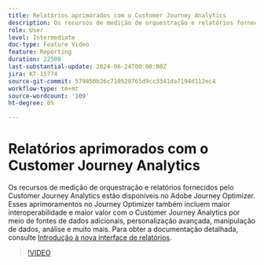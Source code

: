 ```yaml
---
title: Relatórios aprimorados com o Customer Journey Analytics
description: Os recursos de medição de orquestração e relatórios fornecidos pelo Customer Journey Analytics estão disponíveis no Adobe Journey Optimizer. Esses aprimoramentos no Journey Optimizer também incluem maior interoperabilidade e maior valor com o Customer Journey Analytics por meio de fontes de dados adicionais, personalização avançada, manipulação de dados, análise e muito mais.
role: User
level: Intermediate
doc-type: Feature Video
feature: Reporting
duration: 22500
last-substantial-update: 2024-06-24T00:00:00Z
jira: KT-15774
source-git-commit: 579850b26c710520765d9cc3341da7194d112ec4
workflow-type: tm+mt
source-wordcount: '109'
ht-degree: 0%

---
```



# Relatórios aprimorados com o Customer Journey Analytics

Os recursos de medição de orquestração e relatórios fornecidos pelo Customer Journey Analytics estão disponíveis no Adobe Journey Optimizer. Esses aprimoramentos no Journey Optimizer também incluem maior interoperabilidade e maior valor com o Customer Journey Analytics por meio de fontes de dados adicionais, personalização avançada, manipulação de dados, análise e muito mais.
Para obter a documentação detalhada, consulte [Introdução à nova interface de relatórios](https://experienceleague.adobe.com/en/docs/journey-optimizer/using/channel-report/report-gs-cja).

>[!VIDEO](https://video.tv.adobe.com/v/3430413/?learn=on)
